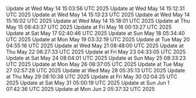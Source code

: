 Update at Wed May 14 15:03:56 UTC 2025
Update at Wed May 14 15:12:31 UTC 2025
Update at Wed May 14 15:13:23 UTC 2025
Update at Wed May 14 15:16:02 UTC 2025
Update at Wed May 14 15:18:01 UTC 2025
Update at Thu May 15 08:43:37 UTC 2025
Update at Fri May 16 00:13:27 UTC 2025
Update at Sat May 17 02:40:46 UTC 2025
Update at Sun May 18 05:34:40 UTC 2025
Update at Mon May 19 03:32:19 UTC 2025
Update at Tue May 20 04:55:16 UTC 2025
Update at Wed May 21 08:48:00 UTC 2025
Update at Thu May 22 06:27:33 UTC 2025
Update at Fri May 23 04:33:05 UTC 2025
Update at Sat May 24 08:04:01 UTC 2025
Update at Sun May 25 08:33:23 UTC 2025
Update at Mon May 26 08:37:05 UTC 2025
Update at Tue May 27 02:57:28 UTC 2025
Update at Wed May 28 05:35:13 UTC 2025
Update at Thu May 29 08:10:38 UTC 2025
Update at Fri May 30 02:04:25 UTC 2025
Update at Sat May 31 05:00:19 UTC 2025
Update at Sun Jun  1 07:42:36 UTC 2025
Update at Mon Jun  2 05:37:32 UTC 2025
